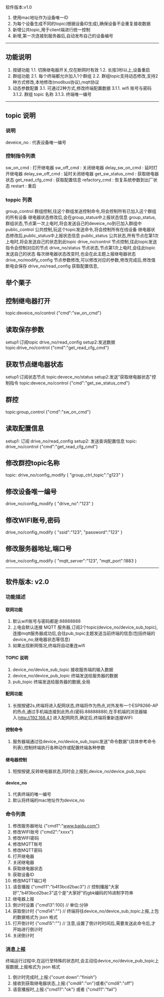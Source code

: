 软件版本:v1.0

1. 使用mac地址作为设备唯一ID
2. 为每个设备生成不同的topic(根据设备ID生成),确保设备不会重复接收数据
3. 新增公共topic,用于client端进行统一控制
4. 新增,第一次连接到服务器后,自动发布自己的设备编号

***

## 功能说明

1. 按键功能
    1.1. 切换继电器开关,仅在断网时有效
    1.2. 长按3秒以上,设备重启
2. 群组功能
    2.1. 每个终端都允许加入1个群组
    2.2. 群组topic支持动态修改,支持2种方式修改,本地修改(modbus协议),mqtt协议
3. 动态参数配置
    3.1. 可通过2种方式,修改终端配置数据
        3.1.1. wifi 账号与密码
        3.1.2. 群组 topic 名称
        3.1.3. 终端唯一编号

***

## topic 说明

### 说明

deveice_no : 代表设备唯一编号

### 控制指令列表

sw_on_cmd : 打开继电器
sw_off_cmd : 关闭继电器
delay_sw_on_cmd : 延时打开继电器
delay_sw_off_cmd : 延时关闭继电器
get_sw_status_cmd : 获取继电器状态
get_read_cfg_cmd : 获取配置信息
refactory_cmd : 恢复系统参数到出厂状态
restart : 重启

### toppic 列表

group_control
   群组控制,往这个群组发送控制命令,将会控制所有已加入这个群组的所有设备
   继电器状态修改后,会在group_status中上报状态信息
group_status,
   群组状态,节点第一次上电时,将会发送自己的deveice_no到已加入群组中
public_control
   公共控制,玩这个topic发送命令,将会控制所有在线设备
   继电器状态修改后,public_status中上报状态信息
public_status
   公共状态,所有节点在第1次上电时,将会发送自己的状态到此topic
drive_no/control
   节点控制,往此topic发送指令会控制对应的节点
drive_no/status
   节点状态,节点第1次上电时,会往此topic发送自己的状态
   每次继电器状态改变时,也会在此主题上报继电器状态
drive_no/modify_config
   节点参数修改,可以修改对应的参数,修改完成后,修改值断电会保存
drive_no/read_config
   获取配置信息,

## 举个栗子

## 控制继电器打开

topic:deveice_no/control
{"cmd":"sw_on_cmd"}

## 读取保存参数

setup1:订阅topic
drive_no/read_config
setup2:发送数据
topic:drive_no/control
{"cmd":"get_read_cfg_cmd"}

## 获取节点继电器状态

setup1:订阅状态节点
topic:devece_no/status
setup2:发送"获取继电器状态"控制指令
topic:devece_no/control
{"cmd":"get_sw_status_cmd"}

## 群控

topic:group_control
{"cmd":"sw_on_cmd"}

## 读取配置信息

setup1: 订阅 drive_no/read_config
setup2: 发送查询配置信息
topic: drive_no/control
{"cmd":"get_read_cfg_cmd"}

## 修改群控topic名称

topic: drive_no/config_modify
{
  "group_ctrl_topic":"g123"
}

## 修改设备唯一编号

drive_no/config_modify
{
"drive_no":"123"
}

## 修改WIFI账号,密码

drive_no/config_modify
{
"ssid":"123",
"password":"123"
}

## 修改服务器地址,端口号

drive_no/config_modify
{
"mqtt_server":"123",
"mqtt_port":1883
}

***

## 软件版本: v2.0

### 功能描述

#### 联网功能

1. 默认wifi账号与密码都是:88888888
2. 上电会默认连接 MQTT 服务器,订阅2个topic(device_no/device_sub_topic),连接mqtt服务器成功后,会往pub_topic主题发送当前终端的信息(包括终端的device_no,继电器状态等信息)
3. 如果出现断网情况,终端将自动重连wifi

#### TOPIC 说明

1. device_no/device_sub_topic 接收服务端的输入数据
2. device_no/device_pub_topic 终端发送给服务器的数据
3. pub_topic 终端发送给服务器的数据,全局

#### 配网功能

1. 长按按键2s,终端将进入配网状态,终端将作为热点,对外发布一个ESP8266-AP的热点,通过手机端连接到此热点(密码:88888888),在手机端的浏览器输入:<http://192.168.4.1> 进入配网网页,确定后,终端将重新连接WIFI

#### 控制命令

1. 服务器端通过往device_no/device_sub_topic发送"命令数据"(具体参考命令列表),控制终端执行各种动作或配置终端各种参数

#### 继电器控制

1. 短按按键,反转继电器状态,同时会上报到,device_no/device_pub_topic

#### device_no

1. 代表终端的唯一编号
2. 默认将终端的mac地址作为device_no

### 命令列表

1. 修改服务器地址 {"cmd1":"www.baidu.com"}
2. 修改WIFI账号   {"cmd2":"xxxx"}
3. 修改WIFI密码
4. 修改MQTT账号
5. 修改MQTT密码  
6. 打开继电器
7. 关闭继电器
8. 获取继电器状态
9. 获取设备ID
10. 修改MQTT端口号
11. 语音播报 {"cmd11":"b4f3bcd2bac3"} // 控制播报"大家好","b4f3bcd2bac3"这个是"大家好"的gbk编码的16进制字符串
12. 继电器上报
13. 倒计时设置 {"cmd13":100}   // 单位:分钟
14. 获取倒计时 {"cmd14":""}   // 终端将往device_no/device_sub_topic上报,上包的数据格式为 json 格式
15. 打开倒计时 {"cmd15":""}   // 注意,设置了倒计时时间后,需要发送此命令后,才开始进行倒计时
16. 关闭倒计时

### 消息上报

终端运行过程中,在运行至特殊的状态时,会主动往device_no/device_pub_topic上报数据,上报格式为 json 格式

1. 倒计时完成时,上报:{"count down":"finish"}
2. 接收到获取继电器状态,上报:{"cmd8":"on"}或者{"cmd8":"off"}
3. 语音播报时,上报:{"cmd11":"ok"} 或者 {"cmd11":"fail"}

